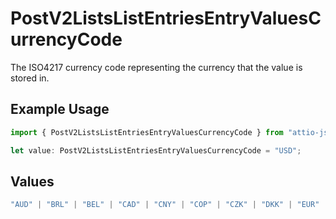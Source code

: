 # PostV2ListsListEntriesEntryValuesCurrencyCode

The ISO4217 currency code representing the currency that the value is stored in.

## Example Usage

```typescript
import { PostV2ListsListEntriesEntryValuesCurrencyCode } from "attio-js/models/operations";

let value: PostV2ListsListEntriesEntryValuesCurrencyCode = "USD";
```

## Values

```typescript
"AUD" | "BRL" | "BEL" | "CAD" | "CNY" | "COP" | "CZK" | "DKK" | "EUR" | "HKD" | "ISK" | "INR" | "ILS" | "JPY" | "KRW" | "MYR" | "MXN" | "NTD" | "NZD" | "NGN" | "NOK" | "XPF" | "PEN" | "PHP" | "PLN" | "GBP" | "SAR" | "SGD" | "ZAR" | "SEK" | "CHF" | "AED" | "USD"
```
